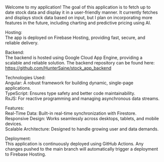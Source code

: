 Welcome to my application! The goal of this application is to fetch up to date stock data and display it in a user-friendly manner. It currently fetches and displays stock data based on input, but I plan on incorporating more features in the future, including charting and predictive pricing using AI.

Hosting:  
The app is deployed on Firebase Hosting, providing fast, secure, and reliable delivery.  

Backend:  
The backend is hosted using Google Cloud App Engine, providing a scalable and reliable solution. The backend repository can be found here: https://github.com/HunterSaine/stock_app_backend

Technologies Used:  
Angular: A robust framework for building dynamic, single-page applications.  
TypeScript: Ensures type safety and better code maintainability.  
RxJS: For reactive programming and managing asynchronous data streams.  

Features:  
Real-Time Data: Built-in real-time synchronization with Firestore.  
Responsive Design: Works seamlessly across desktops, tablets, and mobile devices.  
Scalable Architecture: Designed to handle growing user and data demands.  

Deployment:  
This application is continuously deployed using GitHub Actions. Any changes pushed to the main branch will automatically trigger a deployment to Firebase Hosting.
